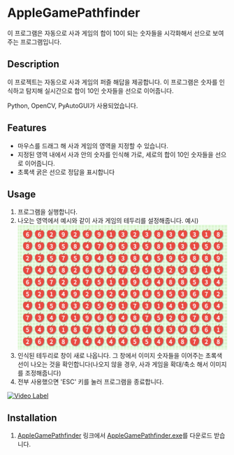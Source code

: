 # AppleGamePathfinder

이 프로그램은 자동으로 사과 게임의 합이 10이 되는 숫자들을 시각화해서 선으로 보여주는 프로그램입니다.

## Description

이 프로젝트는 자동으로 사과 게임의 퍼즐 해답을 제공합니다. 이 프로그램은 숫자를 인식하고 탐지해 실시간으로 합이 10인 숫자들을 선으로 이어줍니다.

Python, OpenCV, PyAutoGUI가 사용되었습니다.

## Features

-   마우스를 드래그 해 사과 게임의 영역을 지정할 수 있습니다.
-   지정된 영역 내에서 사과 안의 숫자를 인식해 가로, 세로의 합이 10인 숫자들을 선으로 이어줍니다.
-   초록색 굵은 선으로 정답을 표시합니다

## Usage

1. 프로그램을 실행합니다.
2. 나오는 영역에서 예시와 같이 사과 게임의 테두리를 설정해줍니다.
   예시)
   ![image](../AppleGamePathfinder/Images/full_image.png)
3. 인식된 테두리로 창이 새로 나옵니다. 그 창에서 이미지 숫자들을 이어주는 초록색 선이 나오는 것을 확인합니다(나오지 않을 경우, 사과 게임을 확대/축소 해서 이미지를 조정해줍니다)
4. 전부 사용했으면 'ESC' 키를 눌러 프로그램을 종료합니다.

[![Video Label](http://img.youtube.com/vi/ABjI56CXhbQ/0.jpg)](https://www.youtube.com/watch?v=ABjI56CXhbQ)

## Installation

1. [AppleGamePathfinder](https://github.com/calm17ess/Projects/releases/tag/v1.0.0) 링크에서 [AppleGamePathfinder.exe](https://github.com/calm17ess/Projects/releases/download/v1.0.0/AppleGamePathfinder.exe)를 다운로드 받습니다.
